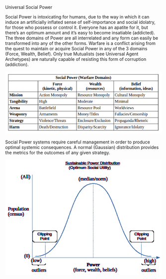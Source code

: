 Universal Social Power

Social Power is intoxicating for humans, due to the way in which it can
induce an artificially inflated sense of self-importance and social
idolatry, for those who possess or control it. Everyone has an apatite
for it, but there’s an optimum amount and it’s easy to become insatiable
(addicted). The three domains of Power are all interrelated and any form
can easily be transformed into any of the other forms. Warfare is a
conflict arising from the quest to maintain or acquire Social Power in
any of the 3 domains (Force, Wealth, Belief). Only true Mutualists (see
Universal Agent Archetypes) are naturally capable of resisting this form
of corruption (addiction).

<img src="assets/social-power.png">  

Social Power systems require careful management in order to produce
optimal systemic consequences. A normal (Gaussian) distribution provides
the metrics for the outcomes of any given strategy.

<img src="assets/power-dist.png">  
